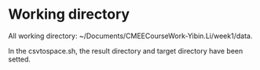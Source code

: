 # Working directory

All working directory: ~/Documents/CMEECourseWork-Yibin.Li/week1/data. 

In the csvtospace.sh, the result directory and target directory have been setted.
